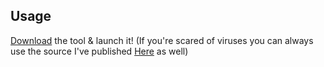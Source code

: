 ## Usage
[Download](https://github.com/idanii/InstaScript/releases/tag/Instascript) the tool & launch it! (If you're scared of viruses you can always use the source I've published [Here](https://github.com/idanii/InstaScript/blob/main/instagram.py) as well)
